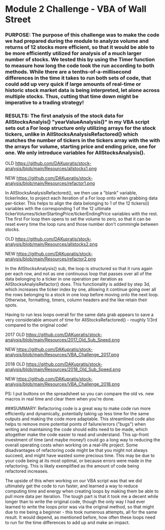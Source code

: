 # Module 2 Challenge - VBA of Wall Street

### PURPOSE: The purpose of this challenge was to make the code we had prepared during the module to analyze volume and returns of 12 stocks more efficient, so that it would be able to be more efficiently utilized for analysis of a much larger number of stocks. We tested this by using the Timer function to measure how long the code took the run according to both methods. While there are a tenths-of-a-millisecond differences in the time it takes to run both sets of code, that could add up very quick if large amounts of real-time or historic stock market data is being interpreted, let alone across multiple stocks. Thus, cutting that time down might be imperative to a trading strategy!


### RESULTS: The first analysis of the stock data for AllStocksAnalyis() **"yearValueAnalysis()" in my VBA script** sets out a For loop structure only utilizing arrays for the stock tickers, unlike in AllStocksAnalysisRefactored() which matches the number of tickers in the tickers array with the with the arrays for volume, starting price and ending price, one for one. We only introduce variables for AllStocksAnalysis(). 

OLD
https://github.com/DAKupratis/stock-analysis/blob/main/Resources/allstocks1.png

NEW
https://github.com/DAKupratis/stock-analysis/blob/main/Resources/refactor1.png

In AllStocksAnalysisRefactored(), we then use a "blank" variable, tickerIndex, to project each iteration of a For loop onto when grabbing data per-ticker. This helps to align the data belonging to 1 of the 12 tickers(i) variables with the corresponding 1 of the 12 ultimate tickerVolumes/tickerStartingPrice/tickerEndingPrice variables with the rest. The first For loop then opens to set the volume to zero, so that it can be reset every time the loop runs and those number don't commingle between stocks. 

OLD
https://github.com/DAKupratis/stock-analysis/blob/main/Resources/allstocks2.png

NEW
https://github.com/DAKupratis/stock-analysis/blob/main/Resources/refactor2.png

In the AllStocksAnalysis() sub, the loop is structured so that it runs again per each row, and not as one continuous loop that passes over all of the data belonging to a ticker in one operation per iteration as AllStocksAnalyisRefactor() does. This functionality is added by step 3d, which increases the ticker index by one, allowing it continue going over all the rows belonging to a stock in one loop before moving onto the next loop. Otherwise, formatting, timers, column headers and the like retain their spots.


Having to run less loops overall for the same data grab appears to save a very considerable amount of time for AllStocksRefactored() - roughly 1/3rd compared to the original code!

2017
OLD
https://github.com/DAKupratis/stock-analysis/blob/main/Resources/2017_Old_Sub_Speed.png

NEW
https://github.com/DAKupratis/stock-analysis/blob/main/Resources/VBA_Challenge_2017.png


2018 
OLD
https://github.com/DAKupratis/stock-analysis/blob/main/Resources/2018_Old_Sub_Speed.png

NEW
https://github.com/DAKupratis/stock-analysis/blob/main/Resources/VBA_Challenge_2018.png

PS: I put buttons on the spreadsheet so you can compare the old vs. new macros in real time and clear them when you're done. 


###SUMMARY: Refactoring code is a great way to make code run more efficiently and dynamically, potentially taking up less time for the same outputs and making the code more adaptable. This streamlined code also helps to remove more potential points of failure/errors ("bugs") when writing and maintaining the code should edits need to be made, which altogether make the code easier to read and understand. This up-front investment of time (and maybe money!) could go a long way to reducing the overall operating costs when working on a real-life project. Some disadvantages of refactoring code might be that you might not always succeed, and might have wasted some precious time. This may be due to your code being at its most optimal, or because errors were made in the refactoring. This is likely exemplified as the amount of code being refactored increases. 


The upside of this when working on our VBA script was that we did ultimately get the code to run faster, and learned a way to reduce computing time and energy when creating loops by making them be able to pull more data per iteration. The tough part is that it took me a decent while longer than to write the original code, though the only way I had ever learned to write the loops prior was via the original method, so that might due to me being a beginner - this took numerous attempts, all for the same result. It would depend, as mentioned before, how often these loops need to run for the time differences to add up and make an impact. 
